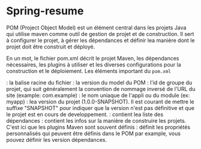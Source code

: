 # Spring-resume

POM (Project Object Model) est un élément central dans les projets Java qui utilise maven comme outil de gestion de projet et de construction. Il sert à configurer le projet, à gérer les dépendances et définir lea manière dont le projet doit être construit et déployé. 

En un mot, le fichier pom.xml décrit le projet Maven, les dépendances nécessaires, les plugins à utiliser et les diverses configurations pour la construction et le déploiement.
Les éléments important du ``pom.xml``

<project>: la balise racine du fichier 
<modelVersion>: la version du model du POM
<groupId>: l'id de groupe du projet, qui suit généralement la convention de nommage inversé de l'URL du site (example: com.example)
<artifactId>: le nom uniaque de l'appli ou du module (ex: myapp)
<version>: lea version du projet (1.0.0-SNAPSHOT). Il est courant de mettre le suffixe "SNAPSHOT" pour indiquer que la version n'est pas définitive et que le projet est en cours de developpement.
<dependencies>: contient lea liste des dépendances 
<build>: contient les infos sur la manière de construire les projets. C'est ici que les plugins Maven sont souvent définis
<properties>: définit les propriétés personnalisés qui peuvent être définis dans le POM par example, vous pouvez définir les version dépendances.
